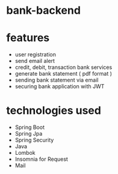 # bank-backend

# features

- user registration
- send email alert
- credit, debit, transaction bank services
- generate bank statement ( pdf format )
- sending bank statement via email
- securing bank application with JWT

# technologies used 

- Spring Boot
- Spring Jpa
- Spring Security
- Java
- Lombok
- Insomnia for Request
- Mail
  
